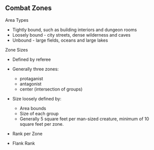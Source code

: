 ## Combat Zones

Area Types
* Tightly bound, such as building interiors and dungeon rooms
* Loosely bound - city streets, dense wilderness and caves
* Unbound - large fields, oceans and large lakes

Zone Sizes
* Defined by referee
* Generally three zones:
  * protaganist
  * antagonist
  * center (intersection of groups)
* Size loosely defined by:
  * Area bounds
  * Size of each group
  * Generally 5 square feet per man-sized creature, minimum of 10 square feet per zone.


* Rank per Zone
* Flank Rank